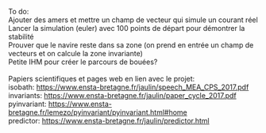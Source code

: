 To do:<br />
  Ajouter des amers et mettre un champ de vecteur qui simule un courant réel<br />
  Lancer la simulation (euler) avec 100 points de départ pour démontrer la stabilité<br />
  Prouver que le navire reste dans sa zone (on prend en entrée un champ de vecteurs et on calcule la zone invariante) <br />
  Petite IHM pour créer le parcours de bouées?<br />
<br />
Papiers scientifiques et pages web en lien avec le projet:<br />
  isobath:      https://www.ensta-bretagne.fr/jaulin/speech_MEA_CPS_2017.pdf <br />
  invariants:   https://www.ensta-bretagne.fr/jaulin/paper_cycle_2017.pdf <br />
  pyinvariant:  https://www.ensta-bretagne.fr/lemezo/pyinvariant/pyinvariant.html#home <br />
  predictor:    https://www.ensta-bretagne.fr/jaulin/predictor.html <br />

